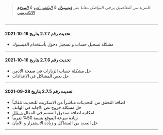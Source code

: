 >###### للمزيد من التفاصيل يرجي التواصل معانا عبر [فيسبوك](https://facebook.com/OfficialEgyWeb) & [الواتس اب](https://wa.me/201141173045) & [الموقع الالكتروني](https://egyweb.info)
>
<hr>


#### تحديث رقم 2.7.7 بتاريخ 19-10-2021
* مشكلة تسجيل حساب و تسجيل دخول بأستخدام الفيسبوك

<hr>

#### تحديث رقم 2.7.6 بتاريخ 16-10-2021
* حل مشكلة حساب الزيارات في صفحة الادمن
* حل بعض المشاكل في الاعدادات

<hr>

#### تحديث رقم 2.7.5 بتاريخ 28-09-2021
* اضافة التحقق من التحديثات مباشراً من الاسكربت للتحديث تلقائياً
* حل مشكلة خروج نص الاجابة في الهاتف
* امكانية اضافة صندوق التقسم في المقال [مــثال](https://prnt.sc/1u1hhm7)
* زيادة سرعة الموقع بنسبة 50% تقريباً
* حل العديد من المشاكل و زيادة الاستقرار و الامان

<hr>
